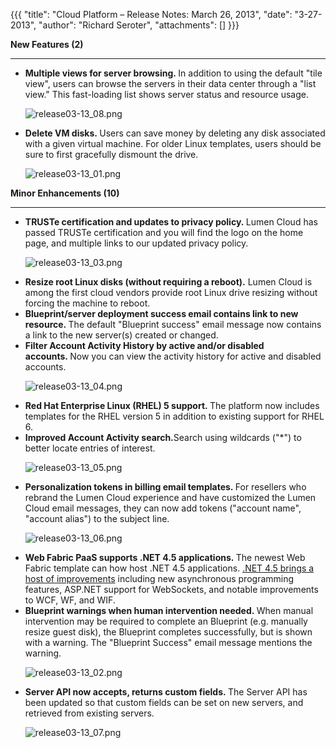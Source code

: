 {{{
  "title": "Cloud Platform – Release Notes: March 26, 2013",
  "date": "3-27-2013",
  "author": "Richard Seroter",
  "attachments": []
}}}

<p><strong>New Features (2)</strong>
</p>
<hr />
<ul>
  <li><strong>Multiple views for server browsing.&nbsp;</strong>In addition to using the default "tile view", users can browse the servers in their data center through a "list view." This fast-loading list shows server status and resource usage.
    <p><img src="https://t3n.zendesk.com/attachments/token/eh9vjjkxnbufrbd/?name=release03-13_08.png" alt="release03-13_08.png" />
    </p>
  </li>
  <li><strong>Delete VM disks.&nbsp;</strong>Users can save money by deleting any disk associated with a given virtual machine. For older Linux templates, users should be sure to first gracefully dismount the drive.
    <p><img src="https://t3n.zendesk.com/attachments/token/tkongkmho07mlyp/?name=release03-13_01.png" alt="release03-13_01.png" />
    </p>
  </li>
</ul>
<p></p>
<p><strong>Minor Enhancements (10)</strong>
</p>
<hr />
<ul>
  <li><strong>TRUSTe certification and updates to privacy policy.&nbsp;</strong>Lumen Cloud has passed TRUSTe certification and you will find the logo on the home page, and multiple links to our updated privacy policy.
    <p><img src="https://t3n.zendesk.com/attachments/token/2hi5l90nwpuqolk/?name=release03-13_03.png" alt="release03-13_03.png" />
    </p>
  </li>
  <li><strong>Resize root Linux disks (without requiring a reboot).</strong> Lumen Cloud is among the first cloud vendors provide root Linux drive resizing without forcing the machine to reboot.</li>
  <li><strong>Blueprint/server deployment success email contains link to new resource.&nbsp;</strong>The default "Blueprint success" email message now contains a link to the new server(s) created or changed.</li>
  <li><strong>Filter Account Activity History by active and/or disabled accounts.&nbsp;</strong>Now you can view the activity history for active and disabled accounts.
    <p><img src="https://t3n.zendesk.com/attachments/token/yep9gtt35d9jeii/?name=release03-13_04.png" alt="release03-13_04.png" />
    </p>
  </li>
  <li><strong>Red Hat Enterprise Linux (RHEL) 5 support.&nbsp;</strong>The platform now includes templates for the RHEL version 5 in addition to existing support for RHEL 6.</li>
  <li><strong>Improved Account Activity search.</strong>Search using wildcards ("*") to better locate entries of interest.
    <p><img src="https://t3n.zendesk.com/attachments/token/mxrgjg96hixoqj2/?name=release03-13_05.png" alt="release03-13_05.png" />
    </p>
  </li>
  <li><strong>Personalization tokens in billing email templates.&nbsp;</strong>For resellers who rebrand the Lumen Cloud experience and have customized the Lumen Cloud email messages, they can now add tokens ("account name", "account alias") to the subject line.
    <p><img src="https://t3n.zendesk.com/attachments/token/fbaum1mvvhg9d6s/?name=release03-13_06.png" alt="release03-13_06.png" />
    </p>
  </li>
  <li><strong>Web Fabric PaaS supports .NET 4.5 applications.&nbsp;</strong>The newest Web Fabric template can how host .NET 4.5 applications. <a href="http://msdn.microsoft.com/en-us/library/ms171868.aspx">.NET 4.5 brings a host of improvements</a> including
    new asynchronous programming features, ASP.NET support for WebSockets, and notable improvements to WCF, WF, and WIF.</li>
  <li><strong>Blueprint warnings when human intervention needed.&nbsp;</strong>When manual intervention may be required to complete an Blueprint (e.g. manually resize guest disk), the Blueprint completes successfully, but is shown with a warning. The "Blueprint
    Success" email message mentions the warning.
    <p><img src="https://t3n.zendesk.com/attachments/token/f1j9fdvjnvqrjon/?name=release03-13_02.png" alt="release03-13_02.png" />
    </p>
  </li>
  <li><strong>Server API now accepts, returns custom fields.&nbsp;</strong>The Server API has been updated so that custom fields can be set on new servers, and retrieved from existing servers.
    <p><img src="https://t3n.zendesk.com/attachments/token/o7d26btenmr3mjy/?name=release03-13_07.png" alt="release03-13_07.png" />
    </p>
  </li>
</ul>
